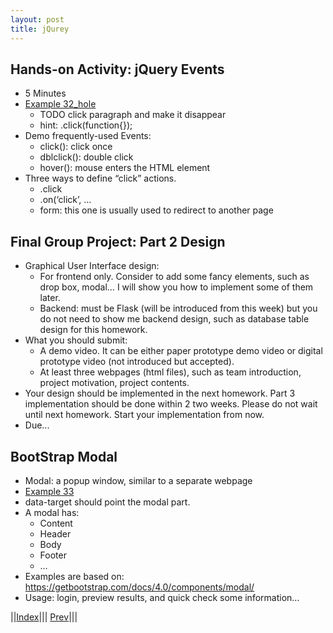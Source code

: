 ```yaml
---
layout: post
title: jQurey
---
```


## Hands-on Activity: jQuery Events
* 5 Minutes
* [Example 32_hole](https://jsfiddle.net/0158vdxa/)
  * TODO click paragraph and make it disappear
  * hint: .click(function{});
* Demo frequently-used Events:
  * click(): click once
  * dblclick(): double click
  * hover(): mouse enters the HTML element
* Three ways to define “click” actions.
  * .click
  * .on(‘click’, …
  * form: this one is usually used to redirect to another page

## Final Group Project: Part 2 Design
* Graphical User Interface design:
  * For frontend only. Consider to add some fancy elements, such as drop box, modal… I will show you how to implement some of them later.
  * Backend: must be Flask (will be introduced from this week) but you do not need to show me backend design, such as database table design for this homework.
* What you should submit:
  * A demo video. It can be either paper prototype demo video or digital prototype video (not introduced but accepted).
  * At least three webpages (html files), such as team introduction, project motivation, project contents.
* Your design should be implemented in the next homework. Part 3 implementation should be done within 2 two weeks. Please do not wait until next homework. Start your implementation from now.
* Due...

## BootStrap Modal
* Modal: a popup window, similar to a separate webpage
* [Example 33](https://jsfiddle.net/r2exkcf1/)
* data-target should point the modal part.
* A modal has:
  * Content
  * Header
  * Body
  * Footer 
  * …
* Examples are based on: <https://getbootstrap.com/docs/4.0/components/modal/>
* Usage: login, preview results, and quick check some information…

||[Index](../../../)||| [Prev](../file2/)|||





